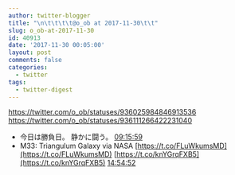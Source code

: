 ```yaml
---
author: twitter-blogger
title: "\n\t\t\t\t@o_ob at 2017-11-30\t\t"
slug: o_ob-at-2017-11-30
id: 40913
date: '2017-11-30 00:05:00'
layout: post
comments: false
categories:
  - twitter
tags:
  - twitter-digest
---
```


https://twitter.com/o_ob/statuses/936025984846913536 https://twitter.com/o_ob/statuses/936111266422231040  

*   今日は勝負日。 静かに闘う。 [09:15:59](https://twitter.com/o_ob/statuses/936025984846913536)
*   M33: Triangulum Galaxy via NASA [https://t.co/FLuWkumsMD](https://t.co/FLuWkumsMD) [https://t.co/knYGrqFXB5](https://t.co/knYGrqFXB5) [14:54:52](https://twitter.com/o_ob/statuses/936111266422231040)